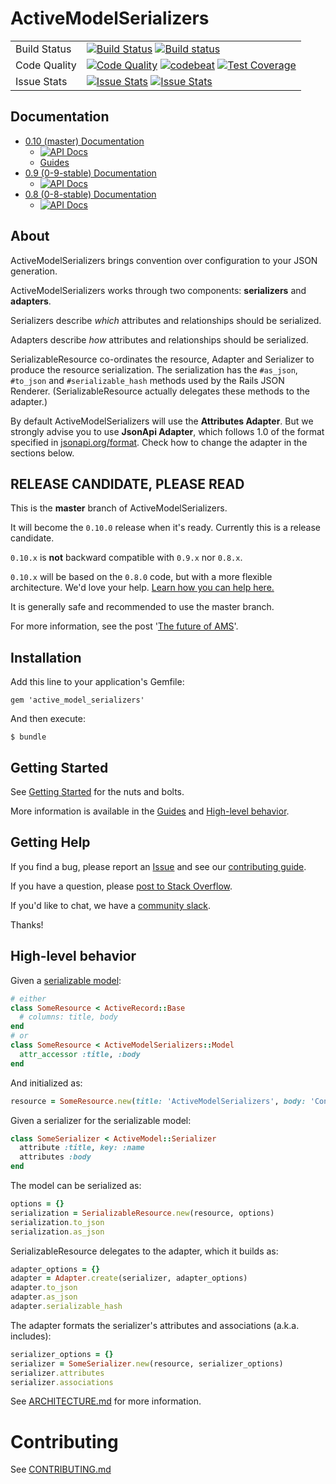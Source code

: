 # ActiveModelSerializers

<table>
  <tr>
    <td>Build Status</td>
    <td>
      <a href="https://travis-ci.org/rails-api/active_model_serializers"><img src="https://travis-ci.org/rails-api/active_model_serializers.svg?branch=master" alt="Build Status" ></a>
      <a href="https://ci.appveyor.com/project/joaomdmoura/active-model-serializers/branch/master"><img src="https://ci.appveyor.com/api/projects/status/x6xdjydutm54gvyt/branch/master?svg=true" alt="Build status"></a>
    </td>
  </tr>
  <tr>
    <td>Code Quality</td>
    <td>
      <a href="https://codeclimate.com/github/rails-api/active_model_serializers"><img src="https://codeclimate.com/github/rails-api/active_model_serializers/badges/gpa.svg" alt="Code Quality"></a>
      <a href="https://codebeat.co/projects/github-com-rails-api-active_model_serializers"><img src="https://codebeat.co/badges/a9ab35fa-8b5a-4680-9d4e-a81f9a55ebcd" alt="codebeat" ></a>
      <a href="https://codeclimate.com/github/rails-api/active_model_serializers/coverage"><img src="https://codeclimate.com/github/rails-api/active_model_serializers/badges/coverage.svg" alt="Test Coverage"></a>
    </td>
  </tr>
  <tr>
    <td>Issue Stats</td>
    <td>
      <a href="http://issuestats.com/github/rails-api/active_model_serializers"><img src="http://issuestats.com/github/rails-api/active_model_serializers/badge/pr" alt="Issue Stats" ></a>
      <a href="http://issuestats.com/github/rails-api/active_model_serializers"><img src="http://issuestats.com/github/rails-api/active_model_serializers/badge/issue" alt="Issue Stats" ></a>
    </td>
  </tr>
</table>


## Documentation

- [0.10 (master) Documentation](https://github.com/rails-api/active_model_serializers/tree/master)
  - [![API Docs](http://img.shields.io/badge/yard-docs-blue.svg)](http://www.rubydoc.info/github/rails-api/active_model_serializers/v0.10.0.rc4)
  - [Guides](docs)
- [0.9 (0-9-stable) Documentation](https://github.com/rails-api/active_model_serializers/tree/0-9-stable)
  - [![API Docs](http://img.shields.io/badge/yard-docs-blue.svg)](http://www.rubydoc.info/github/rails-api/active_model_serializers/0-9-stable)
- [0.8 (0-8-stable) Documentation](https://github.com/rails-api/active_model_serializers/tree/0-8-stable)
  - [![API Docs](http://img.shields.io/badge/yard-docs-blue.svg)](http://www.rubydoc.info/github/rails-api/active_model_serializers/0-8-stable)

## About

ActiveModelSerializers brings convention over configuration to your JSON generation.

ActiveModelSerializers works through two components: **serializers** and **adapters**.

Serializers describe _which_ attributes and relationships should be serialized.

Adapters describe _how_ attributes and relationships should be serialized.

SerializableResource co-ordinates the resource, Adapter and Serializer to produce the
resource serialization. The serialization has the `#as_json`, `#to_json` and `#serializable_hash`
methods used by the Rails JSON Renderer. (SerializableResource actually delegates
these methods to the adapter.)

By default ActiveModelSerializers will use the **Attributes Adapter**.
But we strongly advise you to use **JsonApi Adapter**, which
follows 1.0 of the format specified in [jsonapi.org/format](http://jsonapi.org/format).
Check how to change the adapter in the sections below.

## RELEASE CANDIDATE, PLEASE READ

This is the **master** branch of ActiveModelSerializers.

It will become the `0.10.0` release when it's ready. Currently this is a release candidate.

`0.10.x` is **not** backward compatible with `0.9.x` nor `0.8.x`.

`0.10.x` will be based on the `0.8.0` code, but with a more flexible
architecture. We'd love your help. [Learn how you can help here.](CONTRIBUTING.md)

It is generally safe and recommended to use the master branch.

For more information, see the post '[The future of
AMS](https://medium.com/@joaomdmoura/the-future-of-ams-e5f9047ca7e9)'.

## Installation

Add this line to your application's Gemfile:

```
gem 'active_model_serializers'
```

And then execute:

```
$ bundle
```

## Getting Started

See [Getting Started](docs/general/getting_started.md) for the nuts and bolts.

More information is available in the [Guides](docs) and
[High-level behavior](README.md#high-level-behavior).

## Getting Help

If you find a bug, please report an [Issue](https://github.com/rails-api/active_model_serializers/issues/new)
and see our [contributing guide](CONTRIBUTING.md).

If you have a question, please [post to Stack Overflow](http://stackoverflow.com/questions/tagged/active-model-serializers).

If you'd like to chat, we have a [community slack](http://amserializers.herokuapp.com).

Thanks!

## High-level behavior

Given a [serializable model](lib/active_model/serializer/lint.rb):

```ruby
# either
class SomeResource < ActiveRecord::Base
  # columns: title, body
end
# or
class SomeResource < ActiveModelSerializers::Model
  attr_accessor :title, :body
end
```

And initialized as:

```ruby
resource = SomeResource.new(title: 'ActiveModelSerializers', body: 'Convention over configuration')
```

Given a serializer for the serializable model:

```ruby
class SomeSerializer < ActiveModel::Serializer
  attribute :title, key: :name
  attributes :body
end
```

The model can be serialized as:

```ruby
options = {}
serialization = SerializableResource.new(resource, options)
serialization.to_json
serialization.as_json
```

SerializableResource delegates to the adapter, which it builds as:

```ruby
adapter_options = {}
adapter = Adapter.create(serializer, adapter_options)
adapter.to_json
adapter.as_json
adapter.serializable_hash
```

The adapter formats the serializer's attributes and associations (a.k.a. includes):

```ruby
serializer_options = {}
serializer = SomeSerializer.new(resource, serializer_options)
serializer.attributes
serializer.associations
```
See [ARCHITECTURE.md](docs/ARCHITECTURE.md) for more information.

# Contributing

See [CONTRIBUTING.md](CONTRIBUTING.md)
